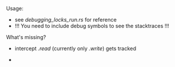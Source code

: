 
Usage:
* see _debugging_locks_run.rs_ for reference
* !!! You need to include debug symbols to see the stacktraces !!!


What's missing?
* intercept _.read_ (currently only _.write_) gets tracked



*
